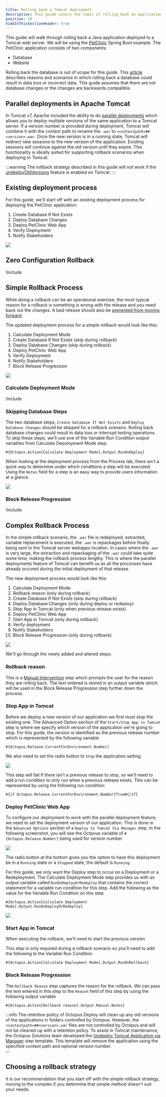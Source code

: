 ```yaml
---
title: Rolling back a Tomcat deployment
description: This guide covers the topic of rolling back an application deployed to a Tomcat Java application server.
position: 10
hideInThisSectionHeader: true
---
```

This guide will walk through rolling back a Java application deployed to a Tomcat web server.  We will be using the [PetClinic](https://bitbucket.org/octopussamples/petclinic/src/master/) Spring Boot example.  The PetClinic application consists of two components:

- Database
- Website

Rolling back the database is out of scope for this guide.  This [article](https://octopus.com/blog/database-rollbacks-pitfalls) describes reasons and scenarios in which rolling back a database could result in data loss or incorrect data.  This guide assumes that there are not database changes or the changes are backwards compatible.

## Parallel deployments in Apache Tomcat
In Tomcat v7, Apache included the ability to do [parallel deployments](https://tomcat.apache.org/tomcat-9.0-doc/config/context.html#Parallel_deployment) which allows you to deploy multiple versions of the same application to a Tomcat server.  If a version number is provided during deployment, Tomcat will combine it with the context path to rename the `.war` to `<contextpath>##<version>.war`.  Once the new version is in a running state, Tomcat will redirect new sessions to the new version of the application.  Existing sessions will continue against the old version until they expire.  This functionality is ideally suited for supporting rollback scenarios when deploying to Tomcat.

:::warning
The rollback strategy described in this guide will not work if the [undeployOldVersions](https://tomcat.apache.org/tomcat-9.0-doc/config/host.html) feature is enabled on Tomcat.
:::

## Existing deployment process
For this guide, we'll start off with an existing deployment process for deploying the PetClinic application:

1.  Create Database If Not Exists
1.  Deploy Database Changes
1.  Deploy PetClinic Web App
1.  Verify Deployment
1.  Notify Stakeholders

![](octopus-original-deployment-process.png)

## Zero Configuration Rollback
!include <zero-configuration-rollback>

## Simple Rollback Process
While doing a rollback can be an operational exercise, the most typical reason for a rollback is something is wrong with the release and you need back out the changes.  A bad release should also be [prevented from moving forward](/docs/releases/prevent-release-progression.md).

The updated deployment process for a simple rollback would look like this:

1. Calculate Deployment Mode
1. Create Database If Not Exists (skip during rollback)
1. Deploy Database Changes (skip during rollback)
1. Deploy PetClinic Web App
1. Verify Deployment
1. Notify Stakeholders
1. Block Release Progression

![](octopus-simple-rollback-process.png)

### Calculate Deployment Mode
!include <calculate-deployment-mode>

### Skipping Database Steps
The two database steps, `Create Database If Not Exists` and `Deploy Database Changes` should be skipped for a rollback scenario.  Rolling back database changes could result in data loss or interrupt testing operations.  To skip these steps, we'll use one of the Variable Run Condition output variables from Calculate Depoloyment Mode step:

```
#{Octopus.Action[Calculate Deployment Mode].Output.RunOnDeploy}
```

When looking at the deployment process from the Process tab, there isn't a quick way to determine under which conditions a step will be executed.  Using the `Notes` field for a step is an easy way to provide users information at a glance.

![](octopus-step-notes.png)

### Block Release Progression

!include <prevent-release-progression>

## Complex Rollback Process
In the simple rollback scenario, the `.war` file is redeployed, extracted, variable replacement is executed, the `.war` is repackages before finally being sent to the Tomcat server webapps location.  In cases where the `.war` is very large, the extraction and repackaging of the `.war` could take quite some time, making the rollback process lengthy.  This is where the parallel deployments feature of Tomcat can benefit us as all the processes have already occured during the initial deployment of that release.  

The new deployment process would look like this:

1. Calculate Deployment Mode
1. Rollback reason (only during rollback)
1. Create Database If Not Exists (skip during rollback)
1. Deploy Database Changes (only during deploy or redeploy)
1. Stop App in Tomcat (only when previous release exists)
1. Deploy PetClinic Web App
1. Start App in Tomcat (only during rollback)
1. Verify deployment
1. Notify Stakeholders
1. Block Release Progression (only during rollback)

![](octopus-complex-rollback-process.png)

We'll go through the newly added and altered steps:

### Rollback reason
This is a [Manual Intervention](https://octopus.com/docs/projects/built-in-step-templates/manual-intervention-and-approvals) step which prompts the user for the reason they are rolling back.  The text entered is stored in an output variable which will be used in the Block Release Progression step further down the process.

### Stop App in Tomcat
Before we deploy a new version of our application we first must stop the existing one.  The Advanced Option section of the `Start/Stop App in Tomcat` step is where we specify which version of the application we're going to stop.  For this guide, the version is identified as the previous release number which is represented by the following variable

```
#{Octopus.Release.CurrentForEnvironment.Number}
```

We also need to set the radio button to `Stop` the application setting

![](octopus-stop-application.png)

This step will fail if there isn't a previous release to stop, so we'll need to add a run condition to only run when a previous release exists.  This can be represented by using the following run condition:

```
#{if Octopus.Release.CurrentForEnvironment.Number}True#{/if}
```

### Deploy PetClinic Web App
To configure our deployment to work with the parallel deployment feature, we need to set the deployment version of our application.  This is done in the `Advanced Options` section of a `Deploy to Tomcat Via Manager` step.  In the following screenshot, you will see the Octpous variable of `#{Octopus.Release.Number}` being used for version number

![](octopus-tomcat-advanced.png)

The radio button at the bottom gives you the option to have this deployment be in a `Running` state or a `Stopped` state, the default is `Running`.

For this guide, we only want the Deploy step to occur on a Deployment or a Redeployment.  The Calculate Deployment Mode step provides us with an output variable called `RunOnDeployOrRedeploy` that contains the correct statement for a variable run condition for this step.  Add the following as the value for the Variable Run Condition on this step
```
#{Octopus.Action[Calculate Deployment Mode].Output.RunOnDeployOrRedeploy}
```

![](octopus-deploy-tomcat-run-condition.png)

### Start App in Tomcat
When executing the rollback, we'll need to start the previous version

This step is only required during a rollback scenario so you'll need to add the following to the Variable Run Condition

```
#{Octopus.Action[Calculate Deployment Mode].Output.RunOnRollback}
```

### Block Release Progression
The `Rollback Reason` step captures the reason for the rollback.  We can pass the text entered in this step to the `Reason` field of this step by using the following output variable

```
#{Octopus.Action[Rollback reason].Output.Manual.Notes}
```

:::info
The retention policy of Octopus Deploy will clean up any old versions of the applications in folders controlled by Octopus.  However, the `<contextpath>##<version>.war` files are not controlled by Octopus and will not be cleaned up with a retention policy.  To assist in Tomcat maintenance, the Octopus Solutions team developed the [Undeploy Tomcat Application via Manager](https://library.octopus.com/step-templates/34f13b4c-64e1-42b4-ad1a-4599f25a850e/actiontemplate-undeploy-tomcat-application-via-manager) step template.  This template will remove the application using the specified context path and optional version number.  
:::

## Choosing a rollback strategy
It is our recommendation that you start off with the simple rollback strategy, moving to the complex if you determine that simple method doesn't suit your needs.